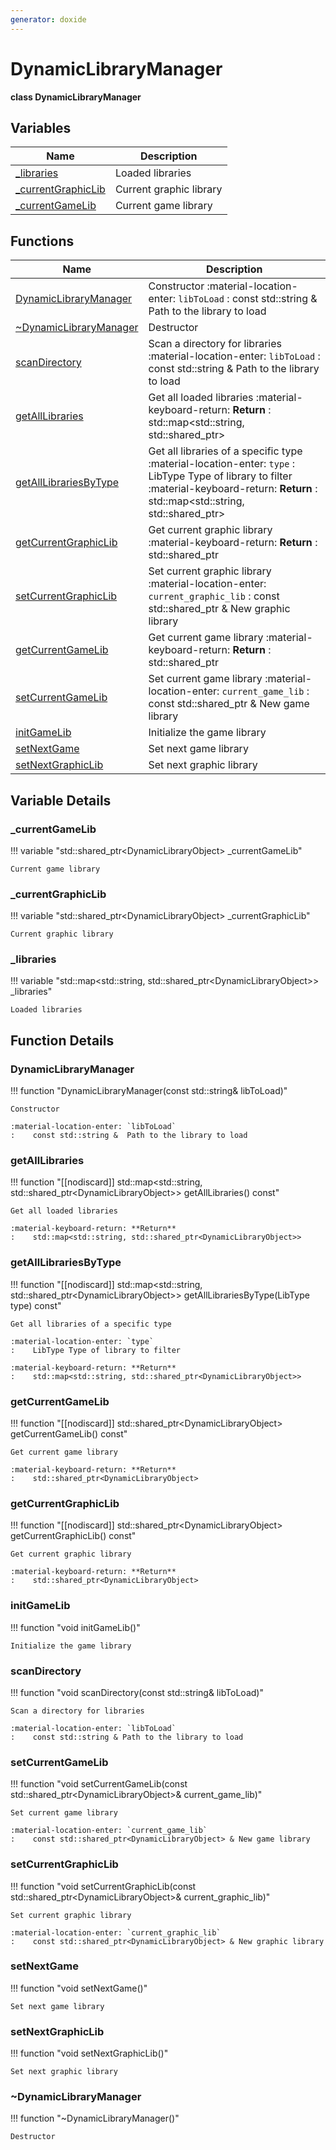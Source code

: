 ```yaml
---
generator: doxide
---
```



# DynamicLibraryManager

**class DynamicLibraryManager**



## Variables

| Name | Description |
| ---- | ----------- |
| [_libraries](#_libraries) | Loaded libraries  |
| [_currentGraphicLib](#_currentGraphicLib) | Current graphic library  |
| [_currentGameLib](#_currentGameLib) | Current game library  |

## Functions

| Name | Description |
| ---- | ----------- |
| [DynamicLibraryManager](#DynamicLibraryManager) | Constructor :material-location-enter: `libToLoad` :    const std::string &  Path to the library to load  |
| [~DynamicLibraryManager](#_u007eDynamicLibraryManager) | Destructor  |
| [scanDirectory](#scanDirectory) | Scan a directory for libraries :material-location-enter: `libToLoad` :    const std::string & Path to the library to load  |
| [getAllLibraries](#getAllLibraries) | Get all loaded libraries :material-keyboard-return: **Return** :    std::map<std::string, std::shared_ptr<DynamicLibraryObject>>  |
| [getAllLibrariesByType](#getAllLibrariesByType) | Get all libraries of a specific type :material-location-enter: `type` :    LibType Type of library to filter :material-keyboard-return: **Return** :    std::map<std::string, std::shared_ptr<DynamicLibraryObject>>  |
| [getCurrentGraphicLib](#getCurrentGraphicLib) | Get current graphic library :material-keyboard-return: **Return** :    std::shared_ptr<DynamicLibraryObject>  |
| [setCurrentGraphicLib](#setCurrentGraphicLib) | Set current graphic library :material-location-enter: `current_graphic_lib` :    const std::shared_ptr<DynamicLibraryObject> & New graphic library  |
| [getCurrentGameLib](#getCurrentGameLib) | Get current game library :material-keyboard-return: **Return** :    std::shared_ptr<DynamicLibraryObject>  |
| [setCurrentGameLib](#setCurrentGameLib) | Set current game library :material-location-enter: `current_game_lib` :    const std::shared_ptr<DynamicLibraryObject> & New game library  |
| [initGameLib](#initGameLib) | Initialize the game library  |
| [setNextGame](#setNextGame) | Set next game library  |
| [setNextGraphicLib](#setNextGraphicLib) | Set next graphic library  |

## Variable Details

### _currentGameLib<a name="_currentGameLib"></a>

!!! variable "std::shared_ptr&lt;DynamicLibraryObject&gt; _currentGameLib"

    Current game library
    

### _currentGraphicLib<a name="_currentGraphicLib"></a>

!!! variable "std::shared_ptr&lt;DynamicLibraryObject&gt; _currentGraphicLib"

    Current graphic library
    

### _libraries<a name="_libraries"></a>

!!! variable "std::map&lt;std::string, std::shared_ptr&lt;DynamicLibraryObject&gt;&gt; _libraries"

    Loaded libraries
    

## Function Details

### DynamicLibraryManager<a name="DynamicLibraryManager"></a>
!!! function "DynamicLibraryManager(const std::string&amp; libToLoad)"

    Constructor
    
    :material-location-enter: `libToLoad`
    :    const std::string &  Path to the library to load
    

### getAllLibraries<a name="getAllLibraries"></a>
!!! function "[[nodiscard]] std::map&lt;std::string, std::shared_ptr&lt;DynamicLibraryObject&gt;&gt; getAllLibraries() const"

    Get all loaded libraries
        
    :material-keyboard-return: **Return**
    :    std::map<std::string, std::shared_ptr<DynamicLibraryObject>>
    

### getAllLibrariesByType<a name="getAllLibrariesByType"></a>
!!! function "[[nodiscard]] std::map&lt;std::string, std::shared_ptr&lt;DynamicLibraryObject&gt;&gt; getAllLibrariesByType(LibType type) const"

    Get all libraries of a specific type
        
    :material-location-enter: `type`
    :    LibType Type of library to filter
        
    :material-keyboard-return: **Return**
    :    std::map<std::string, std::shared_ptr<DynamicLibraryObject>>
    

### getCurrentGameLib<a name="getCurrentGameLib"></a>
!!! function "[[nodiscard]] std::shared_ptr&lt;DynamicLibraryObject&gt; getCurrentGameLib() const"

    Get current game library
        
    :material-keyboard-return: **Return**
    :    std::shared_ptr<DynamicLibraryObject>
    

### getCurrentGraphicLib<a name="getCurrentGraphicLib"></a>
!!! function "[[nodiscard]] std::shared_ptr&lt;DynamicLibraryObject&gt; getCurrentGraphicLib() const"

    Get current graphic library
        
    :material-keyboard-return: **Return**
    :    std::shared_ptr<DynamicLibraryObject>
    

### initGameLib<a name="initGameLib"></a>
!!! function "void initGameLib()"

    Initialize the game library
    

### scanDirectory<a name="scanDirectory"></a>
!!! function "void scanDirectory(const std::string&amp; libToLoad)"

    Scan a directory for libraries
        
    :material-location-enter: `libToLoad`
    :    const std::string & Path to the library to load
    

### setCurrentGameLib<a name="setCurrentGameLib"></a>
!!! function "void setCurrentGameLib(const std::shared_ptr&lt;DynamicLibraryObject&gt;&amp; current_game_lib)"

    Set current game library
        
    :material-location-enter: `current_game_lib`
    :    const std::shared_ptr<DynamicLibraryObject> & New game library
    

### setCurrentGraphicLib<a name="setCurrentGraphicLib"></a>
!!! function "void setCurrentGraphicLib(const std::shared_ptr&lt;DynamicLibraryObject&gt;&amp; current_graphic_lib)"

    Set current graphic library
        
    :material-location-enter: `current_graphic_lib`
    :    const std::shared_ptr<DynamicLibraryObject> & New graphic library
    

### setNextGame<a name="setNextGame"></a>
!!! function "void setNextGame()"

    Set next game library
    

### setNextGraphicLib<a name="setNextGraphicLib"></a>
!!! function "void setNextGraphicLib()"

    Set next graphic library
    

### ~DynamicLibraryManager<a name="_u007eDynamicLibraryManager"></a>
!!! function "~DynamicLibraryManager()"

    Destructor
    

